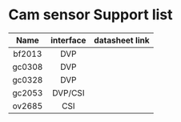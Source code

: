 # Cam sensor Support list

| Name | interface |datasheet link |
|:---:|:------:|:------:|
| bf2013 | DVP  | |
| gc0308 | DVP  | |
| gc0328 | DVP  | |
| gc2053 | DVP/CSI  | |
| ov2685 | CSI | |
